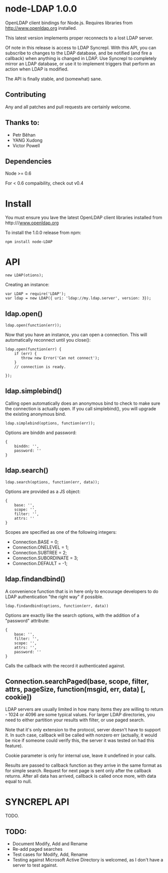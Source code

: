 node-LDAP 1.0.0
===============

OpenLDAP client bindings for Node.js. Requires libraries from
http://www.openldap.org installed.

This latest version implements proper reconnects to a lost LDAP server.

Of note in this release is access to LDAP Syncrepl. With this API, you
can subscribe to changes to the LDAP database, and be notified (and
fire a callback) when anything is changed in LDAP. Use Syncrepl to
completely mirror an LDAP database, or use it to implement triggers
that perform an action when LDAP is modified.

The API is finally stable, and (somewhat) sane.


Contributing
------------

Any and all patches and pull requests are certainly welcome.

Thanks to:
----------
* Petr Běhan
* YANG Xudong
* Victor Powell

Dependencies
------------

Node >= 0.6

For < 0.6 compaibility, check out v0.4

Install
=======

You must ensure you lave the latest OpenLDAP client libraries
installed from http:///www.openldap.org

To install the 1.0.0 release from npm:

    npm install node-LDAP


API
===

    new LDAP(otions);

Creating an instance:


    var LDAP = require('LDAP');
    var ldap = new LDAP({ uri: 'ldap://my.ldap.server', version: 3});


ldap.open()
-----------

    ldap.open(function(err));

Now that you have an instance, you can open a connection. This will
automatically reconnect until you close():

    ldap.open(function(err) {
        if (err) {
           throw new Error('Can not connect');
        }
        // connection is ready.

    });

ldap.simplebind()
-----------------
Calling open automatically does an anonymous bind to check to make
sure the connection is actually open. If you call simplebind(), you
will upgrade the existing anonymous bind.

    ldap.simplebind(options, function(err));

Options are binddn and password:

    {
        binddn: '',
        password: ''
    }

ldap.search()
-------------
    ldap.search(options, function(err, data));

Options are provided as a JS object:

    {
        base: '',
        scope: '',
        filter: '',
        attrs: ''
    }

Scopes are specified as one of the following integers:

* Connection.BASE = 0;
* Connection.ONELEVEL = 1;
* Connection.SUBTREE = 2;
* Connection.SUBORDINATE = 3;
* Connection.DEFAULT = -1;

ldap.findandbind()
------------------
A convenience function that is in here only to encourage developers to
do LDAP authentication "the right way" if possible.

    ldap.findandbind(options, function(err, data))

Options are exactly like the search options, with the addition of a
"password" attribute:

    {
        base: '',
        filter: '',
        scope: '',
        attrs: '',
        password: ''
    }

Calls the callback with the record it authenticated against.


Connection.searchPaged(base, scope, filter, attrs, pageSize, function(msgid, err, data) [, cookie])
---------------------------------------------------------------------------------------------------

LDAP servers are usually limited in how many items they are willing to return -
1024 or 4096 are some typical values. For larger LDAP directories, you need to
either partition your results with filter, or use paged search.

Note that it's only extension to the protocol, server doesn't have to support
it. In such case, callback will be called with nonzero err (actually, it would
be nice if someone could verify this, the server it was tested on had this
feature).

Cookie parameter is only for internal use, leave it undefined in your calls.

Results are passed to callback function as they arrive in the same format
as for simple search. Request for next page is sent only after the callback
returns. After all data has arrived, callback is called once more, with data
equal to null.


SYNCREPL API
============
TODO.



TODO:
-----
* Document Modify, Add and Rename
* Re-add paged searches
* Test cases for Modify, Add, Rename
* Testing against Microsoft Active Directory is welcomed, as I don't
have a server to test against.

